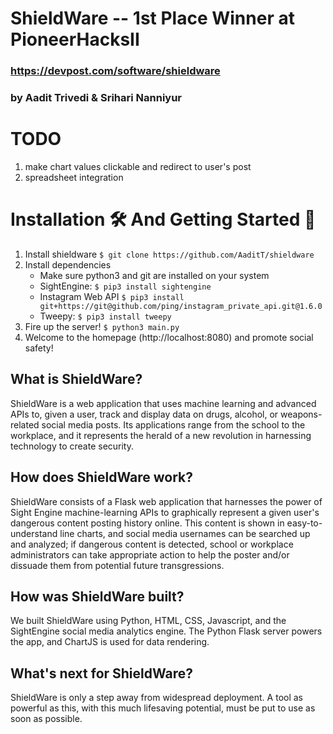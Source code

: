 # ShieldWare -- 1st Place Winner at PioneerHacksII
### https://devpost.com/software/shieldware
### by Aadit Trivedi & Srihari Nanniyur

# TODO
1. make chart values clickable and redirect to user's post
2. spreadsheet integration

# Installation 🛠 And Getting Started 🔑
1) Install shieldware ``$ git clone https://github.com/AaditT/shieldware``
2) Install dependencies
    - Make sure python3 and git are installed on your system
    - SightEngine: ``$ pip3 install sightengine``
    - Instagram Web API ``$ pip3 install git+https://git@github.com/ping/instagram_private_api.git@1.6.0``
    - Tweepy: ``$ pip3 install tweepy``
3) Fire up the server! ``$ python3 main.py``
4) Welcome to the homepage (http://localhost:8080) and promote social safety!

## What is ShieldWare?
ShieldWare is a web application that uses machine learning and advanced APIs to, given a user, track and display data on drugs, alcohol, or weapons-related social media posts. Its applications range from the school to the workplace, and it represents the herald of a new revolution in harnessing technology to create security.

## How does ShieldWare work?
ShieldWare consists of a Flask web application that harnesses the power of Sight Engine machine-learning APIs to graphically represent a given user's dangerous content posting history online. This content is shown in easy-to-understand line charts, and social media usernames can be searched up and analyzed; if dangerous content is detected, school or workplace administrators can take appropriate action to help the poster and/or dissuade them from potential future transgressions.

## How was ShieldWare built?
We built ShieldWare using Python, HTML, CSS, Javascript, and the SightEngine social media analytics engine. The Python Flask server powers the app, and ChartJS is used for data rendering.

## What's next for ShieldWare?
ShieldWare is only a step away from widespread deployment. A tool as powerful as this, with this much lifesaving potential, must be put to use as soon as possible.
